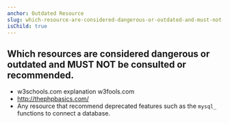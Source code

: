 ```yaml
---
anchor: Outdated Resource
slug: which-resource-are-considered-dangerous-or-outdated-and-must-not-be-consulted-or-recommended
isChild: true
---
```


## Which resources are considered dangerous or outdated and MUST NOT be consulted or recommended.

* w3schools.com explanation w3fools.com
* http://thephpbasics.com/
* Any resource that recommend deprecated features such as the `mysql_` functions to connect a database.